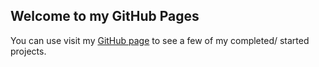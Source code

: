 ## Welcome to my GitHub Pages

You can use visit my [GitHub page](https://github.com/stran1225) to see a few of my completed/ started projects.



